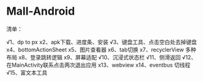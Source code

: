 # Mall-Android

清单：

√1、dp to px
x2、apk下载、进度条、安装
√3、键盘工具、点击空白处去掉键盘
x4、bottomActionSheet
x5、图片查看器
x6、tab切换
x7、recyclerView 多种布局
x8、登录跳转逻辑
x9、屏幕适配
√10、沉浸式状态栏
√11、侧滑返回
√12、在MainActivity联系点击两次退出应用
x13、webview
x14、eventbus 切线程
√15、富文本工具